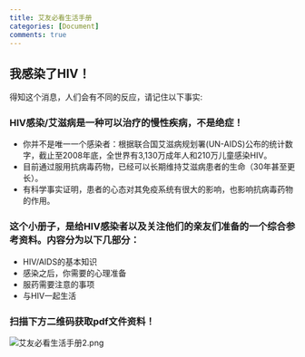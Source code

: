```yaml
---
title: 艾友必看生活手册
categories: [Document]
comments: true
---
```

## 我感染了HIV！

得知这个消息，人们会有不同的反应，请记住以下事实:

### HIV感染/艾滋病是一种可以治疗的慢性疾病，不是绝症！
- 你并不是唯一一个感染者：根据联合国艾滋病规划署(UN-AIDS)公布的统计数字，截止至2008年底，全世界有3,130万成年人和210万儿童感染HIV。
- 目前通过服用抗病毒药物，已经可以长期维持艾滋病患者的生命（30年甚至更长）。
- 有科学事实证明，患者的心态对其免疫系统有很大的影响，也影响抗病毒药物的作用。

### 这个小册子，是给HIV感染者以及关注他们的亲友们准备的一个综合参考资料。内容分为以下几部分：
- HIV/AIDS的基本知识
- 感染之后，你需要的心理准备
- 服药需要注意的事项
- 与HIV一起生活

### 扫描下方二维码获取pdf文件资料！

![艾友必看生活手册2.png](https://i.loli.net/2020/10/31/TwKXRmV94zAs7HZ.png)
